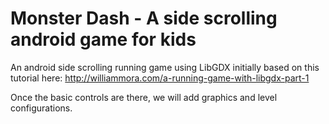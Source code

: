 # Monster Dash - A side scrolling android game for kids
An android side scrolling running game using LibGDX initially based on this tutorial here: http://williammora.com/a-running-game-with-libgdx-part-1

Once the basic controls are there, we will add graphics and level configurations.
